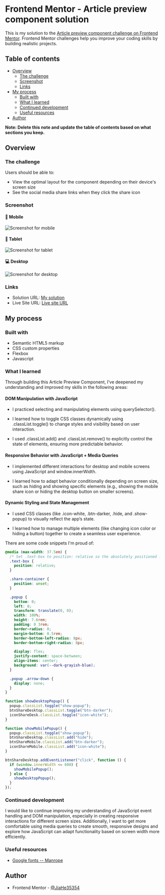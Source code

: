 # Frontend Mentor - Article preview component solution

This is my solution to the [Article preview component challenge on Frontend Mentor](https://www.frontendmentor.io/challenges/article-preview-component-dYBN_pYFT). Frontend Mentor challenges help you improve your coding skills by building realistic projects.

## Table of contents

- [Overview](#overview)
  - [The challenge](#the-challenge)
  - [Screenshot](#screenshot)
  - [Links](#links)
- [My process](#my-process)
  - [Built with](#built-with)
  - [What I learned](#what-i-learned)
  - [Continued development](#continued-development)
  - [Useful resources](#useful-resources)
- [Author](#author)

**Note: Delete this note and update the table of contents based on what sections you keep.**

## Overview

### The challenge

Users should be able to:

- View the optimal layout for the component depending on their device's screen size
- See the social media share links when they click the share icon

### Screenshot

#### 📱 Mobile

![Screenshot for mobile](./screenshot-mobile.png)

#### 📲 Tablet

![Screenshot for tablet](./screenshot-tablet.png)

#### 💻 Desktop

![Screenshot for desktop](./screenshot-desktop.png)

### Links

- Solution URL: [My solution](https://www.frontendmentor.io/solutions/article-preview-component-using-html-css-flexbox-and-javascript-HC0cvYHzNY)
- Live Site URL: [Live site URL](https://article-preview-component-jiah.netlify.app/)

## My process

### Built with

- Semantic HTML5 markup
- CSS custom properties
- Flexbox
- Javascript

### What I learned

Through building this Article Preview Component, I’ve deepened my understanding and improved my skills in the following areas:

#### DOM Manipulation with JavaScript

- I practiced selecting and manipulating elements using querySelector().

- I learned how to toggle CSS classes dynamically using .classList.toggle() to change styles and visibility based on user interaction.

- I used .classList.add() and .classList.remove() to explicitly control the state of elements, ensuring more predictable behavior.

#### Responsive Behavior with JavaScript + Media Queries

- I implemented different interactions for desktop and mobile screens using JavaScript and window.innerWidth.

- I learned how to adapt behavior conditionally depending on screen size, such as hiding and showing specific elements (e.g., showing the mobile share icon or hiding the desktop button on smaller screens).

#### Dynamic Styling and State Management

- I used CSS classes (like .icon-white, .btn-darker, .hide, and .show-popup) to visually reflect the app’s state.

- I learned how to manage multiple elements (like changing icon color or hiding a button) together to create a seamless user experience.

There are some code snippets I'm proud of:

```css
@media (max-width: 37.5em) {
  /* Set .text-box to position: relative so the absolutely positioned .popup is correctly placed on mobile screens */
  .text-box {
    position: relative;
  }

  .share-container {
    position: unset;
  }

  .popup {
    bottom: 0;
    left: 0;
    transform: translate(0, 0);
    width: 100%;
    height: 7.6rem;
    padding: 0 3rem;
    border-radius: 0;
    margin-bottom: 0.5rem;
    border-bottom-left-radius: 8px;
    border-bottom-right-radius: 8px;

    display: flex;
    justify-content: space-between;
    align-items: center;
    background: var(--dark-grayish-blue);
  }

  .popup .arrow-down {
    display: none;
  }
}
```

```js
function showDesktopPopup() {
  popup.classList.toggle("show-popup");
  btnShareDesktop.classList.toggle("btn-darker");
  iconShareDesk.classList.toggle("icon-white");
}

function showMobilePopup() {
  popup.classList.toggle("show-popup");
  btnShareDesktop.classList.add("hide");
  btnShareMobile.classList.add("btn-darker");
  iconShareMobile.classList.add("icon-white");
}

btnShareDesktop.addEventListener("click", function () {
  if (window.innerWidth <= 600) {
    showMobilePopup();
  } else {
    showDesktopPopup();
  }
});
```

### Continued development

I would like to continue improving my understanding of JavaScript event handling and DOM manipulation, especially in creating responsive interactions for different screen sizes.
Additionally, I want to get more comfortable using media queries to create smooth, responsive designs and explore how JavaScript can adapt functionality based on screen width more efficiently.

### Useful resources

- [Google fonts -- Manrope](https://fonts.google.com/specimen/Manrope)

## Author

- Frontend Mentor - [@JiaHe35354](https://www.frontendmentor.io/profile/JiaHe35354)

